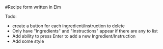 #Recipe form written in Elm

Todo: 
  - create a button for each ingredient/instruction to delete
  - Only have "Ingredients" and "Instructions" appear if there are any to list
  - Add ability to press Enter to add a new Ingredient/Instruction
  - Add some style
